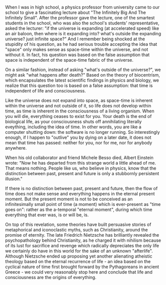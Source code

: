 When I was in high school, a physics professor from university came to our school to give a fascinating lecture about "The Infinitely Big And The Infinitely Small".
After the professor gave the lecture, one of the smartest students in the school, who was also the school's students' representative, asked the lecturer: "if the universe is expanding (at accelerated speed) like an air baloon, then where is it expanding into? what's outside the expanding universe? just infinite space?"
And I remember being shocked at the stupidity of his question, as he had serious trouble accepting the idea that "space" only makes sense as space-time within the universe, and not without it.
In fact, his question was based on the false assumption that space is independent of the space-time fabric of the universe.

On a similar fashion, instead of asking "what's outside of the universe?", we might ask "what happens after death?"
Based on the theory of biocentrism, which encapsulates the latest scientific findings in physics and biology, we realize that this question too is based on a false assumption: that time is independent of life and consciousness.

Like the universe does not expand into space, as space-time is inherent within the universe and not outside of it, so life does not develop within time, as time is inherent in the consciousness of a living organism.
When you will die, everything ceases to exist for you.
Your death is the end of biological life, as your consciousness shuts off annihilating literally eveything, including the idea of time.
In other words, you are like a computer shutting down: the software is no longer running.
So interestingly enough, if I happen to "outlive" you by dying on a later date, it does not mean that time has passed: neither for you, nor for me, nor for anybody anywhere.

When his old collaborator and friend Michele Besso died, Albert Einstein wrote:
"Now he has departed from this strange world a little ahead of me.
That means nothing. People like us, who believe in physics, know that the distinction between past, present and future is only a stubbornly persistent illusion."

If there is no distinction between past, present and future, then the flow of time does not make sense and everything happens in the eternal present moment.
But the present moment is not to be conceived as an infinitesimally small point of time (a moment) which is ever-present as "time goes on":  rather as the a-temporal "eternal moment", during which time everything that ever was, is or will be, is.

On top of this revelation, some theories have built persuasive stories of metaphorical and iconoclastic myths, such as Christianity, around the promise of eternity.
The late Friedrich Nietzsche has brilliantly revealed the psychopathology behind Christianity, as he charged it with nihilism because of its lust for sacrifice and revenge which radically depreciates the only life we certainly do have in this world for the sake of an unknown "afterlife".
Although Nietzsche ended up proposing yet another alienating atheistic theology based on the eternal recurrence of life - an idea based on the cyclical nature of time first brought forward by the Pythagoreans in ancient Greece - we could very reasonably stop here and conclude that life and consciousness are the origins of everything.
